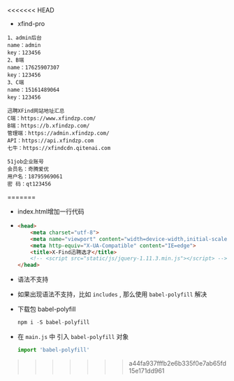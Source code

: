 <<<<<<< HEAD
- xfind-pro

```
1、admin后台
name：admin
key：123456
2、B端
name：17625907307
key：123456
3、C端
name：15161489064
key：123456
```

```
迅聘XFind网站地址汇总
C端：https://www.xfindzp.com/
B端：https://b.xfindzp.com/
管理端：https://admin.xfindzp.com/
API：https://api.xfindzp.com
七牛：https://xfindcdn.qitenai.com
```

```
51job企业账号
会员名：奇腾爱优
用户名：18795969061
密 码：qt123456
```

=======
- index.html增加一行代码 

- <meta http-equiv="X-UA-Compatible" content="IE=edge"> 

  ```html
  <head>
      <meta charset="utf-8">
      <meta name="viewport" content="width=device-width,initial-scale=1.0, minimum-scale=1.0, maximum-scale=1.0, user-scalable=no"/>
      <meta http-equiv="X-UA-Compatible" content="IE=edge">
      <title>X-Find迅聘选才</title>
      <!-- <script src="static/js/jquery-1.11.3.min.js"></script> -->
  </head>
  ```

  

- 语法不支持

- 如果出现语法不支持，比如 `includes` , 那么使用 `babel-polyfill` 解决 

- 下载包 babel-polyfill 

  ```js
  npm i -S babel-polyfill
  ```

- 在 `main.js` 中 引入 `babel-polyfill` 对象 

  ```js
  import 'babel-polyfill'
  ```

  
>>>>>>> a44fa937fffb2e6b335f0e7ab65fd15e171dd961
